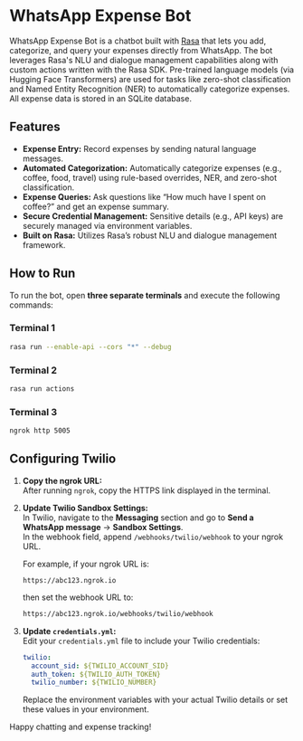 # WhatsApp Expense Bot

WhatsApp Expense Bot is a chatbot built with [Rasa](https://rasa.com/) that lets you add, categorize, and query your expenses directly from WhatsApp. The bot leverages Rasa's NLU and dialogue management capabilities along with custom actions written with the Rasa SDK. Pre-trained language models (via Hugging Face Transformers) are used for tasks like zero-shot classification and Named Entity Recognition (NER) to automatically categorize expenses. All expense data is stored in an SQLite database.

## Features

- **Expense Entry:** Record expenses by sending natural language messages.
- **Automated Categorization:** Automatically categorize expenses (e.g., coffee, food, travel) using rule-based overrides, NER, and zero-shot classification.
- **Expense Queries:** Ask questions like “How much have I spent on coffee?” and get an expense summary.
- **Secure Credential Management:** Sensitive details (e.g., API keys) are securely managed via environment variables.
- **Built on Rasa:** Utilizes Rasa’s robust NLU and dialogue management framework.

## How to Run

To run the bot, open **three separate terminals** and execute the following commands:

### Terminal 1
~~~bash
rasa run --enable-api --cors "*" --debug
~~~

### Terminal 2
~~~bash
rasa run actions
~~~

### Terminal 3
~~~bash
ngrok http 5005
~~~

## Configuring Twilio

1. **Copy the ngrok URL:**  
   After running `ngrok`, copy the HTTPS link displayed in the terminal.

2. **Update Twilio Sandbox Settings:**  
   In Twilio, navigate to the **Messaging** section and go to **Send a WhatsApp message** → **Sandbox Settings**.  
   In the webhook field, append `/webhooks/twilio/webhook` to your ngrok URL.

   For example, if your ngrok URL is:
   ~~~arduino
   https://abc123.ngrok.io
   ~~~

   then set the webhook URL to:
   ~~~bash
   https://abc123.ngrok.io/webhooks/twilio/webhook
   ~~~

3. **Update `credentials.yml`:**  
   Edit your `credentials.yml` file to include your Twilio credentials:
   ~~~yaml
   twilio:
     account_sid: ${TWILIO_ACCOUNT_SID}
     auth_token: ${TWILIO_AUTH_TOKEN}
     twilio_number: ${TWILIO_NUMBER}
   ~~~

   Replace the environment variables with your actual Twilio details or set these values in your environment.

Happy chatting and expense tracking!
